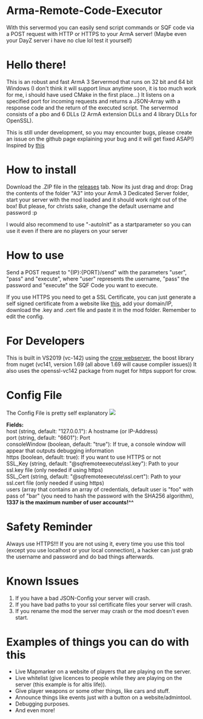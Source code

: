 # Arma-Remote-Code-Executor
With this servermod you can easily send script commands or SQF code via a POST request with HTTP or HTTPS to your ArmA server! (Maybe even your DayZ server i have no clue lol test it yourself)


# Hello there!
This is an robust and fast ArmA 3 Servermod that runs on 32 bit and 64 bit Windows (I don't think it will support linux anytime soon, it is too much work for me, i should have used CMake in the first place...) It listens on a specified port for incoming requests and returns a JSON-Array with a response code and the return of the executed script. The servermod consists of a pbo and 6 DLLs (2 ArmA extension DLLs and 4 library DLLs for OpenSSL).


This is still under development, so you may encounter bugs, please create an issue on the github page explaining your bug and it will get fixed ASAP!)
Inspired by <a href=https://github.com/dylanplecki/sqf-rcon>this</a>

# How to install
Download the .ZIP file in the <a href=https://github.com/realbadidas/Arma-Remote-Code-Executor/releases>releases</a> tab. Now its just drag and drop: Drag the contents of the folder "A3" into your ArmA 3 Dedicated Server folder, start your server with the mod loaded and it should work right out of the box! But please, for christs sake, change the default username and password :p

I would also recommend to use "-autoInit" as a startparameter so you can use it even if there are no players on your server


# How to use
Send a POST request to "{IP}:{PORT}/send" with the parameters "user", "pass" and "execute", where "user" represents the username, "pass" the password and "execute" the SQF Code you want to execute.

If you use HTTPS you need to get a SSL Certificate, you can just generate a self signed certificate from a website like <a href=https://www.selfsignedcertificate.com/>this</a>, add your domain/IP, download the .key and .cert file and paste it in the mod folder. Remember to edit the config.


# For Developers
This is built in VS2019 (vc-142) using the <a href=https://github.com/ipkn/crow>crow webserver</a>, the boost library from nuget (vc141, version 1.69 (all above 1.69 will cause compiler issues)) It also uses the openssl-vc142 package from nuget for https support for crow.


# Config File
The Config File is pretty self explanatory
<img src=https://i.imgur.com/8vqkkXS.png></img>


<b>Fields:</b><br />
host (string, default: "127.0.0.1"): A hostname (or IP-Address) <br />
port (string, default: "6601"): Port <br />
consoleWindow (boolean, default: "true"): If true, a console window will appear that outputs debugging information <br />
https (boolean, default: true): If you want to use HTTPS or not <br />
SSL_Key (string, default: "@sqfremoteexecute\ssl.key"): Path to your ssl.key file (only needed if using https) <br />
SSL_Cert (string, default: "@sqfremoteexecute\ssl.cert"): Path to your ssl.cert file (only needed if using https) <br />
users (array that contains an array of credentials, default user is "foo" with pass of "bar" (you need to hash the password with the SHA256 algorithm), <b>1337 is the maximum number of user accounts!^^</b>


# Safety Reminder
Always use HTTPS!!! If you are not using it, every time you use this tool (except you use localhost or your local connection), a hacker can just grab the username and password and do bad things afterwards.

# Known Issues
1. If you have a bad JSON-Config your server will crash.
2. If you have bad paths to your ssl certificate files your server will crash.
3. If you rename the mod the server may crash or the mod doesn't even start.

# Examples of things you can do with this
- Live Mapmarker on a website of players that are playing on the server.
- Live whitelist (give licences to people while they are playing on the server (this example is for altis life)).
- Give player weapons or some other things, like cars and stuff.
- Announce things like events just with a button on a website/admintool.
- Debugging purposes.
- And even more!
